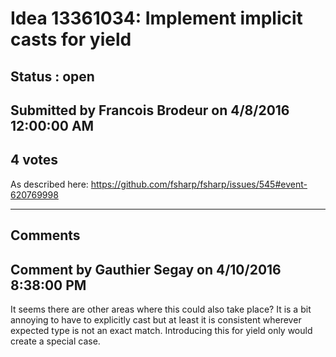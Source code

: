 # Idea 13361034: Implement implicit casts for yield #

## Status : open

## Submitted by Francois Brodeur on 4/8/2016 12:00:00 AM

## 4 votes

As described here: https://github.com/fsharp/fsharp/issues/545#event-620769998


------------------------
## Comments


## Comment by Gauthier Segay on 4/10/2016 8:38:00 PM
It seems there are other areas where this could also take place?
It is a bit annoying to have to explicitly cast but at least it is consistent wherever expected type is not an exact match.
Introducing this for yield only would create a special case.

